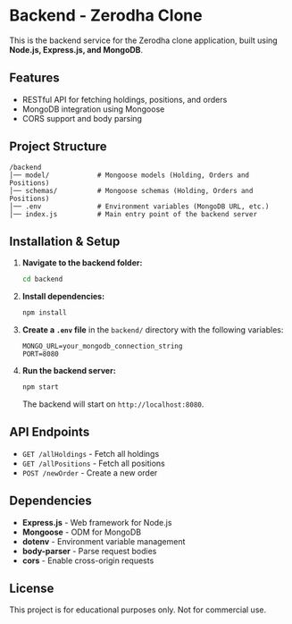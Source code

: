 # Backend - Zerodha Clone

This is the backend service for the Zerodha clone application, built using **Node.js, Express.js, and MongoDB**.

## Features
- RESTful API for fetching holdings, positions, and orders
- MongoDB integration using Mongoose
- CORS support and body parsing

## Project Structure
```
/backend
│── model/            # Mongoose models (Holding, Orders and Positions)
│── schemas/          # Mongoose schemas (Holding, Orders and Positions)
│── .env              # Environment variables (MongoDB URL, etc.)
│── index.js          # Main entry point of the backend server
```

## Installation & Setup
1. **Navigate to the backend folder:**
   ```sh
   cd backend
   ```
2. **Install dependencies:**
   ```sh
   npm install
   ```
3. **Create a `.env` file** in the `backend/` directory with the following variables:
   ```env
   MONGO_URL=your_mongodb_connection_string
   PORT=8080
   ```
4. **Run the backend server:**
   ```sh
   npm start
   ```
   The backend will start on `http://localhost:8080`.

## API Endpoints
- `GET /allHoldings` - Fetch all holdings
- `GET /allPositions` - Fetch all positions
- `POST /newOrder` - Create a new order

## Dependencies
- **Express.js** - Web framework for Node.js
- **Mongoose** - ODM for MongoDB
- **dotenv** - Environment variable management
- **body-parser** - Parse request bodies
- **cors** - Enable cross-origin requests

## License
This project is for educational purposes only. Not for commercial use.
